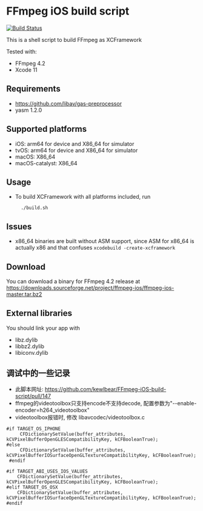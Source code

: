 # FFmpeg iOS build script

[![Build Status](https://travis-ci.org/kewlbear/FFmpeg-iOS-build-script.svg?branch=master)](https://travis-ci.org/kewlbear/FFmpeg-iOS-build-script)

This is a shell script to build FFmpeg as XCFramework

Tested with:

* FFmpeg 4.2
* Xcode 11

## Requirements

* https://github.com/libav/gas-preprocessor
* yasm 1.2.0

## Supported platforms

* iOS: arm64 for device and X86_64 for simulator
* tvOS: arm64 for device and X86_64 for simulator
* macOS: X86_64
* macOS-catalyst: X86_64

## Usage

* To build XCFramework with all platforms included, run

        ./build.sh

## Issues

* x86_64 binaries are built without ASM support, since ASM for x86_64 is actually x86 and that confuses `xcodebuild -create-xcframework`

## Download

You can download a binary for FFmpeg 4.2 release at https://downloads.sourceforge.net/project/ffmpeg-ios/ffmpeg-ios-master.tar.bz2

## External libraries

You should link your app with

* libz.dylib
* libbz2.dylib
* libiconv.dylib


## 调试中的一些记录

* 此脚本网址: https://github.com/kewlbear/FFmpeg-iOS-build-script/pull/147
* ffmpeg的videotoolbox只支持encode不支持decode, 配置参数为"--enable-encoder=h264_videotoolbox"
* videotoolbox报错时, 修改 libavcodec/videotoolbox.c
```
#if TARGET_OS_IPHONE
     CFDictionarySetValue(buffer_attributes, kCVPixelBufferOpenGLESCompatibilityKey, kCFBooleanTrue);
#else
     CFDictionarySetValue(buffer_attributes, kCVPixelBufferIOSurfaceOpenGLTextureCompatibilityKey, kCFBooleanTrue);
 #endif
 ```
```
#if TARGET_ABI_USES_IOS_VALUES
    CFDictionarySetValue(buffer_attributes, kCVPixelBufferOpenGLESCompatibilityKey, kCFBooleanTrue);
#elif TARGET_OS_OSX
    CFDictionarySetValue(buffer_attributes, kCVPixelBufferIOSurfaceOpenGLTextureCompatibilityKey, kCFBooleanTrue);
#endif
```
